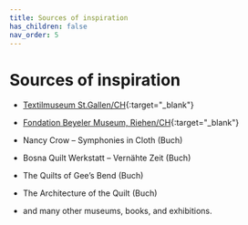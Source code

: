 ```yaml
---
title: Sources of inspiration
has_children: false
nav_order: 5
---
```


# Sources of inspiration

- [Textilmuseum St.Gallen/CH](http://www.textilmuseum.ch/){:target="_blank"}

- [Fondation Beyeler Museum, Riehen/CH](http://www.fondationbeyeler.ch/){:target="_blank"}

- Nancy Crow – Symphonies in Cloth (Buch)

- Bosna Quilt Werkstatt – Vernähte Zeit (Buch)

- The Quilts of Gee’s Bend (Buch)

- The Architecture of the Quilt (Buch)

- and many other museums, books, and exhibitions.